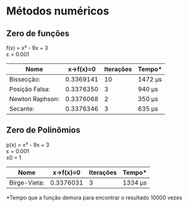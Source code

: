# Métodos numéricos

## Zero de funções

f(x) = x³ - 9x + 3  
ε = 0.001  

|Nome|x->f(x)=0|Iterações|Tempo*
---|---|---|---
Bissecção:|0.3369141|10|1472 µs
Posição Falsa:|0.3376350|3|940 µs
Newton Raphson:|0.3376068|2|350 µs
Secante:|0.3376346|3|635 µs

## Zero de Polinômios

p(x) = x³ - 9x + 3  
ε = 0.001  
x0 = 1

|Nome|x->f(x)=0|Iterações|Tempo*
---|---|---|---
Birge-Vieta:|0.3376031|3|1334 µs

*Tempo que a função demora para encontrar o resultado 10000 vezes
